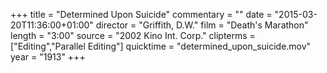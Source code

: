 +++
title = "Determined Upon Suicide"
commentary = ""
date = "2015-03-20T11:36:00+01:00"
director = "Griffith, D.W."
film = "Death's Marathon"
length = "3:00"
source = "2002 Kino Int. Corp."
clipterms = ["Editing","Parallel Editing"]
quicktime = "determined_upon_suicide.mov"
year = "1913"
+++